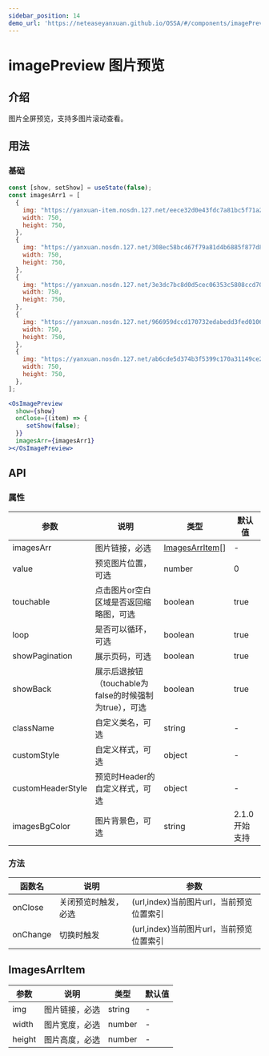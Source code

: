 ```yaml
---
sidebar_position: 14
demo_url: 'https://neteaseyanxuan.github.io/OSSA/#/components/imagePreview/demo/index'
---
```


# imagePreview 图片预览

## 介绍
图片全屏预览，支持多图片滚动查看。

## 用法
### 基础
```jsx
const [show, setShow] = useState(false);
const imagesArr1 = [
  {
    img: "https://yanxuan-item.nosdn.127.net/eece32d0e43fdc7a81bc5f71a2569607.png?imageView&quality=65&thumbnail=750x0",
    width: 750,
    height: 750,
  },
  {
    img: "https://yanxuan.nosdn.127.net/308ec58bc467f79a81d4b6885f877d87.jpg?imageView&quality=65&thumbnail=750x0",
    width: 750,
    height: 750,
  },
  {
    img: "https://yanxuan.nosdn.127.net/3e3dc7bc8d0d5cec06353c5808ccd703.jpg?imageView&quality=75&thumbnail=750x0",
    width: 750,
    height: 750,
  },
  {
    img: "https://yanxuan.nosdn.127.net/966959dccd170732edabedd3fed0106e.jpg?imageView&quality=75&thumbnail=750x0",
    width: 750,
    height: 750,
  },
  {
    img: "https://yanxuan.nosdn.127.net/ab6cde5d374b3f5399c170a31149ce25.jpg?imageView&quality=75&thumbnail=750x0",
    width: 750,
    height: 750,
  },
];
```
```jsx 
<OsImagePreview
  show={show}
  onClose={(item) => {
     setShow(false);
  }}
  imagesArr={imagesArr1}
></OsImagePreview>
```



## API
### 属性
| 参数           | 说明                                                   | 类型                               | 默认值          |
| -------------- | ------------------------------------------------------ | ---------------------------------- | --------------- |
| imagesArr      | 图片链接，必选                                         | [ImagesArrItem](#imagesarritem)[] | -               |
| value          | 预览图片位置，可选                                     | number                             | 0               |
| touchable      | 点击图片or空白区域是否返回缩略图，可选                 | boolean                            | true            |
| loop           | 是否可以循环，可选                                     | boolean                            | true            |
| showPagination | 展示页码，可选                                         | boolean                            | true            |
| showBack       | 展示后退按钮（touchable为false的时候强制为true），可选 | boolean                            | true            |
| className      | 自定义类名，可选                                       | string                             | -               |
| customStyle    | 自定义样式，可选                                       | object                             | -               |
| customHeaderStyle | 预览时Header的自定义样式，可选                       | object                             | -               |
| imagesBgColor  | 图片背景色，可选                                       | string                             | 2\.1\.0开始支持 |


### 方法
| 函数名   | 说明                 | 参数                                       |
| -------- | -------------------- | ------------------------------------------ |
| onClose  | 关闭预览时触发，必选 | \(url,index\)当前图片url，当前预览位置索引 |
| onChange | 切换时触发           | \(url,index\)当前图片url，当前预览位置索引 |

## ImagesArrItem
| 参数   | 说明           | 类型   | 默认值 |
| ------ | -------------- | ------ | ------ |
| img    | 图片链接，必选 | string | -      |
| width  | 图片宽度，必选 | number | -      |
| height | 图片高度，必选 | number | -      |